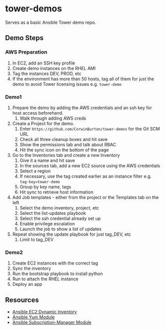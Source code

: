# tower-demos
Serves as a basic Ansible Tower demo repo.

## Demo Steps

### AWS Preparation

1. In EC2, add an SSH key profile
2. Create demo instances on the RHEL AMI
3. Tag the instances DEV, PROD, etc
4. If the environment has more than 50 hosts, tag all of them for just the demo to avoid Tower licensing issues e.g. `tower-demo`


### Demo1

1. Prepare the demo by adding the AWS credentials and an ssh key for host access beforehand.
    1. Walk through adding AWS creds
2. Create a Project for the demo.
    1. Enter `https://github.com/CorwinBurton/tower-demos` for the Git SCM URL
    2. Check all three cleanup boxes and hit save
    3. Show the permissions tab and talk about RBAC
    4. Hit the sync icon on the bottom of the page
3. Go to the Inventories tab and create a new Inventory
    1. Give it a name and hit save
    2. In the sources tab, add a new EC2 source using the AWS credentials
    3. Select a region
    4. If necessary, use the tag created earlier as an instance filter e.g. `tag-key=tower-demo`
    5. Group by key name, tags
    6. Hit sync to retrieve host information
4. Add Job templates - either from the project or the Templates tab on the left
    1. Select the demo inventory, project, etc
    2. Select the list-updates playbook
    3. Select the ssh credential already set up
    4. Enable privilege escalation
    5. Launch the job to show a list of updates
5. Repeat showing the update playbook for just tag_DEV, etc
    1. Limit to tag_DEV

### Demo2
1. Create EC2 instances with the correct tag
2. Sync the inventory
3. Run the bootstrap playbook to install python
4. Run to attach the RHEL instance
5. Deploy an app

## Resources
- [Ansible EC2 Dynamic Inventory](https://docs.ansible.com/ansible/latest/user_guide/intro_dynamic_inventory.html#inventory-script-example-aws-ec2)
- [Ansible Yum Module](https://docs.ansible.com/ansible/latest/modules/yum_module.html)
- [Ansible Subscription-Manager Module](https://docs.ansible.com/ansible/latest/modules/redhat_subscription_module.html)
